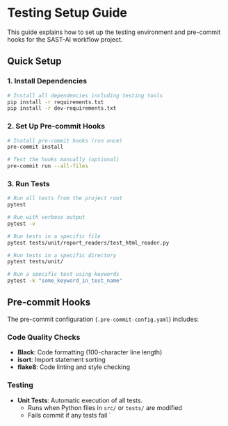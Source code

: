 # Testing Setup Guide

This guide explains how to set up the testing environment and pre-commit hooks for the SAST-AI workflow project.

## Quick Setup

### 1. Install Dependencies

```bash
# Install all dependencies including testing tools
pip install -r requirements.txt
pip install -r dev-requirements.txt
```

### 2. Set Up Pre-commit Hooks

```bash
# Install pre-commit hooks (run once)
pre-commit install

# Test the hooks manually (optional)
pre-commit run --all-files
```

### 3. Run Tests

```bash
# Run all tests from the project root
pytest

# Run with verbose output
pytest -v

# Run tests in a specific file
pytest tests/unit/report_readers/test_html_reader.py

# Run tests in a specific directory
pytest tests/unit/

# Run a specific test using keywords
pytest -k "some_keyword_in_test_name"
```

## Pre-commit Hooks

The pre-commit configuration (`.pre-commit-config.yaml`) includes:

### Code Quality Checks
- **Black**: Code formatting (100-character line length)
- **isort**: Import statement sorting
- **flake8**: Code linting and style checking

### Testing
- **Unit Tests**: Automatic execution of all tests.
  - Runs when Python files in `src/` or `tests/` are modified
  - Fails commit if any tests fail
`